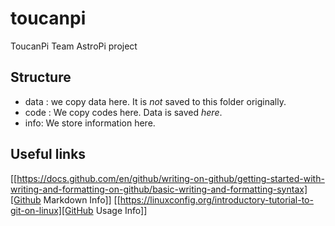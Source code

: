 # toucanpi
ToucanPi Team AstroPi project

## Structure

- data : we copy data here. It is *not* saved to this folder
  originally.
- code : We copy codes here. Data is saved *here*.
- info: We store information here.

## Useful links
[[https://docs.github.com/en/github/writing-on-github/getting-started-with-writing-and-formatting-on-github/basic-writing-and-formatting-syntax][Github
Markdown Info]]
[[https://linuxconfig.org/introductory-tutorial-to-git-on-linux][GitHub Usage Info]]
